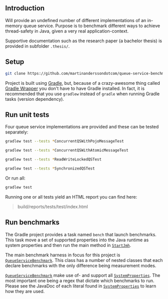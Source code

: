 ## Introduction

Will provide an undefined number of different implementations of an in-memory
queue service. Purpose is to benchmark different ways to achieve thread-safety
in Java, given a very real application-context.

Supportive documentation such as the research paper (a bachelor thesis) is
provided in subfolder `.thesis/`.



## Setup

```sh
git clone https://github.com/martinanderssondotcom/queue-service-benchmark
```

Project is built using [Gradle], but, because of a crazy-awesome thing called
[Gradle Wrapper] you don't have to have Gradle installed. In fact, it is
recommended that you use `gradlew` instead of `gradle` when running Gradle tasks
(version dependency).



## Run unit tests

Four queue service implementations are provided and these can be tested
separately:

```sh
gradlew test --tests *ConcurrentQSWithPojoMessageTest
```

```sh
gradlew test --tests *ConcurrentQSWithAtomicMessageTest
```

```sh
gradlew test --tests *ReadWriteLockedQSTest
```

```sh
gradlew test --tests *SynchronizedQSTest
```

Or run all:

```sh
gradlew test
```

Running one or all tests yield an HTML report you can find here:

> build/reports/tests/test/index.html



## Run benchmarks

The Gradle project provides a task named `bench` that launch benchmarks. This
task move a set of supported properties into the Java runtime as system
properties and then run the main method in [`StartJmh`].

The main benchmark harness in focus for this project is
[`QueueServiceBenchmark`]. This class has a number of nested classes that each
declare benchmarks with the only difference being measurement modes.

[`QueueServiceBenchmark`] make use of- and support all [`SystemProperties`]. The
most important one being a regex that dictate which benchmarks to run. Please
see the JavaDoc of each literal found in [`SystemProperties`] to learn how they
are used.





[Gradle]: <https://gradle.org>
[Gradle Wrapper]: https://docs.gradle.org/current/userguide/gradle_wrapper.html
[`StartJmh`]: https://github.com/Martinanderssondotcom/queue-service-benchmark/blob/master/src/test/java/com/martinandersson/qsb/benchmark/StartJmh.java
[`QueueServiceBenchmark`]: https://github.com/Martinanderssondotcom/queue-service-benchmark/blob/master/src/test/java/com/martinandersson/qsb/benchmark/QueueServiceBenchmark.java
[`SystemProperties`]: https://github.com/Martinanderssondotcom/queue-service-benchmark/blob/master/src/test/java/com/martinandersson/qsb/benchmark/SystemProperties.java